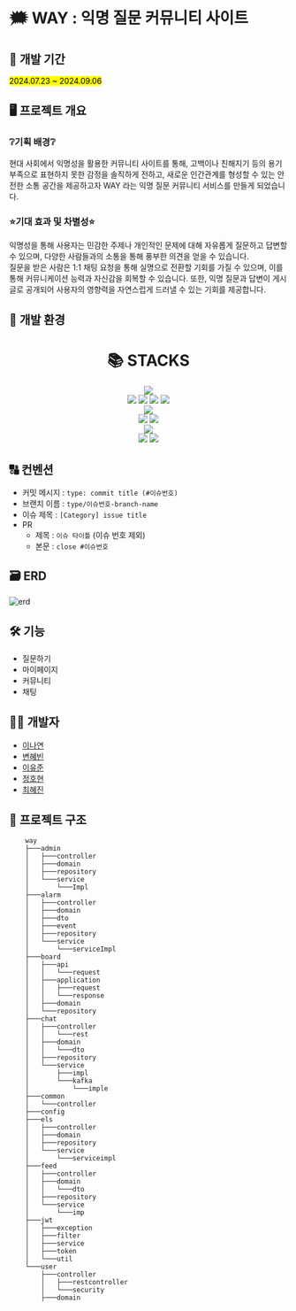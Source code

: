 # 🗯️ WAY : 익명 질문 커뮤니티 사이트
## 📅 개발 기간
<mark>2024.07.23 ~ 2024.09.06</mark>
## 🖥️ 프로젝트 개요
### ❔기획 배경❔
현대 사회에서 익명성을 활용한 커뮤니티 사이트를 통해, 고백이나 친해지기 등의 용기 부족으로 표현하지 못한 감정을 솔직하게 전하고, 새로운 인간관계를 형성할 수 있는 안전한 소통 공간을 제공하고자 WAY 라는 익명 질문 커뮤니티 서비스를 만들게 되었습니다.

### ⭐기대 효과 및 차별성⭐
익명성을 통해 사용자는 민감한 주제나 개인적인 문제에 대해 자유롭게 질문하고 답변할 수 있으며, 다양한 사람들과의 소통을 통해 풍부한 의견을 얻을 수 있습니다. <br>
질문을 받은 사람은 1:1 채팅 요청을 통해 실명으로 전환할 기회를 가질 수 있으며, 이를 통해 커뮤니케이션 능력과 자신감을 회복할 수 있습니다. 
또한, 익명 질문과 답변이 게시글로 공개되어 사용자의 영향력을 자연스럽게 드러낼 수 있는 기회를 제공합니다.

## 🍄 개발 환경
<div align=center><h1>📚 STACKS</h1></div>

<div align=center> 
  <img src="https://img.shields.io/badge/java-007396?style=for-the-badge&logo=java&logoColor=white"> 
  <br>
  
  <img src="https://img.shields.io/badge/html5-E34F26?style=for-the-badge&logo=html5&logoColor=white"> 
  <img src="https://img.shields.io/badge/css-1572B6?style=for-the-badge&logo=css3&logoColor=white"> 
  <img src="https://img.shields.io/badge/javascript-F7DF1E?style=for-the-badge&logo=javascript&logoColor=black"> 
  <img src="https://img.shields.io/badge/jquery-0769AD?style=for-the-badge&logo=jquery&logoColor=white">
  <br>
  

  <img src="https://img.shields.io/badge/mysql-4479A1?style=for-the-badge&logo=mysql&logoColor=white"> 
  <br>

  <img src="https://img.shields.io/badge/spring-6DB33F?style=for-the-badge&logo=spring&logoColor=white"> 
  <img src="https://img.shields.io/badge/bootstrap-7952B3?style=for-the-badge&logo=bootstrap&logoColor=white">
  <br>

  <img src="https://img.shields.io/badge/apache tomcat-F8DC75?style=for-the-badge&logo=apachetomcat&logoColor=white">
  <br>
  
  <img src="https://img.shields.io/badge/github-181717?style=for-the-badge&logo=github&logoColor=white">
  <img src="https://img.shields.io/badge/git-F05032?style=for-the-badge&logo=git&logoColor=white">
  <br>
</div>

## 🔠 컨벤션
- 커밋 메시지 : `type: commit title (#이슈번호)`
- 브랜치 이름 : `type/이슈번호-branch-name `
- 이슈 제목 : `[Category] issue title`
- PR  
  - 제목 : `이슈 타이틀` (이슈 번호 제외)  
  - 본문 : `close #이슈번호`

## 🗃️ ERD
![erd](https://github.com/user-attachments/assets/3a3b0484-b659-46ee-b894-f5a09358de11)

## 🛠️ 기능
- 질문하기
- 마이페이지
- 커뮤니티
- 채팅

## 👩‍💻 개발자
- [이나연](https://github.com/leenayeonnn)
- [변혜빈](https://github.com/hye2021)
- [이유준](https://github.com/L-U-Ready)
- [정호현](https://github.com/Firemanhyeon)
- [최혜진](https://github.com/chhyejin)

## 🌳 프로젝트 구조
```
    way
    ├───admin
    │   ├───controller
    │   ├───domain
    │   ├───repository
    │   └───service
    │       └───Impl
    ├───alarm
    │   ├───controller
    │   ├───domain
    │   ├───dto
    │   ├───event
    │   ├───repository
    │   └───service
    │       └───serviceImpl
    ├───board
    │   ├───api
    │   │   └───request
    │   ├───application
    │   │   ├───request
    │   │   └───response
    │   ├───domain
    │   └───repository
    ├───chat
    │   ├───controller
    │   │   └───rest
    │   ├───domain
    │   │   └───dto
    │   ├───repository
    │   └───service
    │       ├───impl
    │       └───kafka
    │           └───imple
    ├───common
    │   └───controller
    ├───config
    ├───els
    │   ├───controller
    │   ├───domain
    │   ├───repository
    │   └───service
    │       └───serviceimpl
    ├───feed
    │   ├───controller
    │   ├───domain
    │   │   └───dto
    │   ├───repository
    │   └───service
    │       └───imp
    ├───jwt
    │   ├───exception
    │   ├───filter
    │   ├───service
    │   ├───token
    │   └───util
    └───user
        ├───controller
        │   ├───restcontroller
        │   └───security
        ├───domain
```
